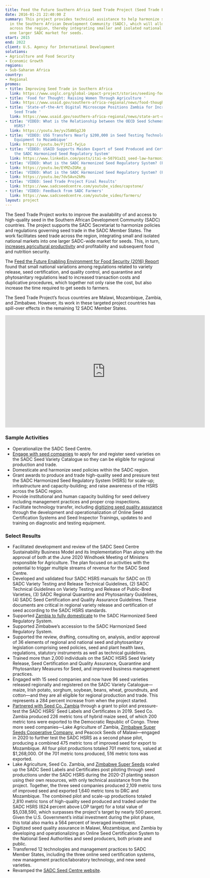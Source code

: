 ```yaml
---
title: Feed the Future Southern Africa Seed Trade Project (Seed Trade Project)
date: 2016-01-21 22:40:00 Z
summary: This project provides technical assistance to help harmonize seed regulations
  in the Southern African Development Community (SADC), which will allow seed trade
  across the region, thereby integrating smaller and isolated national markets into
  one larger SADC market for seeds.
start: 2015
end: 2022
client: U.S. Agency for International Development
solutions:
- Agriculture and Food Security
- Economic Growth
regions:
- Sub-Saharan Africa
country:
- Regional
promos:
- title: Improving Seed Trade in Southern Africa
  link: https://www.usglc.org/global-impact-project/stories/seeding-food-security
- title: 'Food for Thought: Raising Women Through Agriculture '
  link: https://www.usaid.gov/southern-africa-regional/news/food-thought-raising-women-through-agriculture
- title: 'State-of-the-Art Digital Microscope Positions Zambia for Increased International
    Seed Trade '
  link: https://www.usaid.gov/southern-africa-regional/news/state-art-digital-microscope-positions-zambia-increased-international-seed
- title: 'VIDEO: What is the Relationship between the OECD Seed Schemes and the SADC
    HSRS? '
  link: https://youtu.be/yvJ5ANSg2J0
- title: 'VIDEO: USG Transfers Nearly $200,000 in Seed Testing Technology and Lab
    Equipment to Mozambique'
  link: https://youtu.be/FjtZI-fwjLo
- title: 'VIDEO: USAID Supports Maiden Export of Seed Produced and Certified under
    the SADC Harmonized Seed Regulatory System'
  link: https://www.linkedin.com/posts/itai-m-50791a31_seed-law-harmonization-in-sadc-gathers-momentum-activity-6634476458905604096-qAe7
- title: 'VIDEO: What is the SADC Harmonized Seed Regulatory System? (Part 1)'
  link: https://youtu.be/EYMZvZGRe_g
- title: 'VIDEO: What is the SADC Harmonized Seed Regulatory System? (Part 2)'
  link: https://youtu.be/7dv5Avn2kMs
- title: 'VIDEO: Seed Trade Project Final Results'
  link: https://www.sadcseedcentre.com/youtube_video/capstone/
- title: 'VIDEO: Feedback from SADC Farmers'
  link: https://www.sadcseedcentre.com/youtube_video/farmers/
layout: project
---
```


The Seed Trade Project works to improve the availability of and access to high-quality seed in the Southern African Development Community (SADC) countries. The project supports the SADC Secretariat to harmonize policies and regulations governing seed trade in the SADC Member States. The work facilitates seed trade across the region, integrating small and isolated national markets into one larger SADC-wide market for seeds. This, in turn, [increases agricultural productivity](https://www.usglc.org/global-impact-project/stories/seeding-food-security) and profitability and subsequent food and nutrition security.

The [Feed the Future Enabling Environment for Food Security (2016) Report](https://agrilinks.org/activities/feed-future-enabling-environment-food-security-project) found that small national variations among regulations related to variety release, seed certification, and quality control, and quarantine and phytosanitary regulations lead to increased transaction costs and duplicative procedures, which together not only raise the cost, but also increase the time required to get seeds to farmers.

The Seed Trade Project’s focus countries are Malawi, Mozambique, Zambia, and Zimbabwe. However, its work in these targeted project countries has spill-over effects in the remaining 12 SADC Member States.

<iframe src="https://player.vimeo.com/video/212912142" width="640" height="360" frameborder="0" webkitallowfullscreen mozallowfullscreen allowfullscreen></iframe>

### Sample Activities

* Operationalize the SADC Seed Centre.
* [Engage with seed companies](https://www.usaid.gov/southern-africa-regional/news/usai-seed-trade-project-support-sadcs-commitment-plant-health-2020) to apply for and register seed varieties on the SADC Seed Variety Catalogue so they can be eligible for regional production and trade.
* Domesticate and harmonize seed policies within the SADC region.
* Grant awards to produce and trade high-quality seed and pressure test the SADC Harmonized Seed Regulatory System (HSRS) for scale-up; infrastructure and capacity-building; and raise awareness of the HSRS across the SADC region.
* Provide institutional and human capacity building for seed delivery including management practices and proper crop inspections.
* Facilitate technology transfer, including [digitizing seed quality assurance](http://dai-global-developments.com/articles/four-recommendations-for-strengthening-seed-systems/) through the development and operationalization of Online Seed Certification Systems and Seed Inspector Trainings, updates to and training on diagnostic and testing equipment.

### Select Results

* Facilitated development and review of the SADC Seed Centre Sustainability Business Model and its Implementation Plan along with the approval of both at the June 2020 Windhoek Meeting of Ministers responsible for Agriculture. The plan focused on activities with the potential to trigger multiple streams of revenue for the SADC Seed Centre.
* Developed and validated four SADC HSRS manuals for SADC on (1) SADC Variety Testing and Release Technical Guidelines, (2) SADC Technical Guidelines on Variety Testing and Release of Public-Bred Varieties, (3) SADC Regional Quarantine and Phytosanitary Guidelines, (4) SADC Seed Certification and Quality Assurance Guidelines. These documents are critical in regional variety release and certification of seed according to the SADC HSRS standards.
* Supported [Zambia to fully domesticate](https://www.usaid.gov/southern-africa-regional/news/zambia-first-nation-domesticate-regional-seed-trade-policy) to the SADC Harmonized Seed Regulatory System.
* Supported Zimbabwe’s accession to the SADC Harmonized Seed Regulatory System.
* Supported the review, drafting, consulting on, analysis, and/or approval of 36 elements of regional and national seed and phytosanitary legislation comprising seed policies, seed and plant health laws, regulations, statutory instruments as well as technical guidelines.
* Trained more than 2,000 individuals on the SADC HSRS Seed Variety Release, Seed Certification and Quality Assurance, Quarantine and Phytosanitary Measures for Seed, and improved business management practices.
* Engaged with 15 seed companies and now have 96 seed varieties released regionally and registered on the SADC Variety Catalogue—maize, Irish potato, sorghum, soybean, beans, wheat, groundnuts, and cotton—and they are all eligible for regional production and trade. This represents a 284 percent increase from when the project started. 
* [Partnered with Seed Co. Zambia](https://www.usaid.gov/southern-africa-regional/news/seed-zambia-fields-democratic-republic-congo) through a grant to pilot and pressure-test the SADC HSRS’ Seed Labels and Certificates in 2019. Seed Co. Zambia produced 226 metric tons of hybrid maize seed, of which 200 metric tons were exported to the Democratic Republic of Congo. Three more seed companies—Lake Agriculture of Zambia, [Zimbabwe Super Seeds Cooperative Company](https://www.usaid.gov/southern-africa-regional/news/regional-seed-trade-empowers-farmers-and-bolsters-food-security), and Peacock Seeds of Malawi—engaged in 2020 to further test the SADC HSRS as a second phase pilot, producing a combined 475 metric tons of improved seed for export to Mozambique. All four pilot productions totaled 701 metric tons, valued at $1,268,000. Of the 701 metric tons produced, 516 metric tons was exported.
* Lake Agriculture, Seed Co. Zambia, and [Zimbabwe Super Seeds](https://www.usaid.gov/southern-africa-regional/news/usaid-support-sadc-countries-seed-deficits-could-find-relief-soon) scaled up the SADC Seed Labels and Certificates post piloting through seed productions under the SADC HSRS during the 2020-21 planting season using their own resources, with only technical assistance from the project. Together, the three seed companies produced 2,109 metric tons of improved seed and exported 1,640 metric tons to DRC and Mozambique. The combined pilot and scale-up productions totaled 2,810 metric tons of high-quality seed produced and traded under the SADC HSRS (624 percent above LOP target) for a total value of $5,038,590, which surpasses the project's target by nearly 500 percent. Given the U.S. Government’s initial investment during the pilot phase, this total also marks a 564 percent of leveraged investment. 
* Digitized seed quality assurance in Malawi, Mozambique, and Zambia by developing and operationalizing an Online Seed Certification System to the National Seed Authorities and seed producers, both private and public.
* Transferred 12 technologies and management practices to SADC Member States, including the three online seed certification systems, new management practice/laboratory technology, and new seed varieties.
* Revamped the [SADC Seed Centre website](https://www.sadcseedcentre.com/).